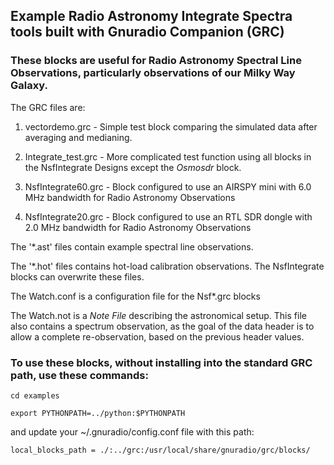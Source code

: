 ## Example Radio Astronomy Integrate Spectra tools built with Gnuradio Companion (GRC)

### These blocks are useful for Radio Astronomy Spectral Line Observations, particularly observations of our Milky Way Galaxy.

The GRC files are:

1. vectordemo.grc - Simple test block comparing the simulated data after averaging and medianing.

1. Integrate_test.grc - More complicated test function using all blocks in the NsfIntegrate Designs except
the *Osmosdr* block.

1. NsfIntegrate60.grc - Block configured to use an AIRSPY mini with 6.0 MHz bandwidth for Radio Astronomy Observations

1. NsfIntegrate20.grc - Block configured to use an RTL SDR dongle with 2.0 MHz bandwidth for Radio Astronomy Observations

The '*.ast' files contain example spectral line observations. 

The '*.hot' files contains hot-load calibration observations.  The NsfIntegrate blocks can overwrite these files.

The Watch.conf is a configuration file for the Nsf*.grc blocks

The Watch.not is a *Note File* describing the astronomical setup.  This file also contains a spectrum observation,
as the goal of the data header is to allow a complete re-observation, based on the previous header values.

### To use these blocks, without installing into the standard GRC path, use these commands:

`cd examples`

`export PYTHONPATH=../python:$PYTHONPATH`

and update your ~/.gnuradio/config.conf file with this path:

`local_blocks_path = ./:../grc:/usr/local/share/gnuradio/grc/blocks/`

